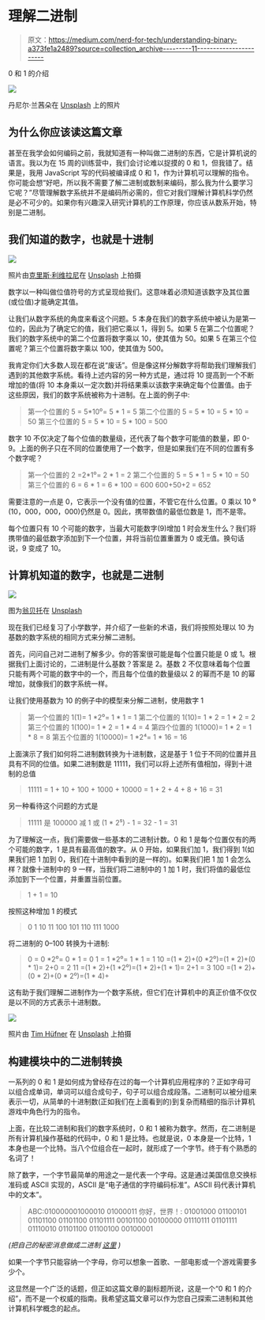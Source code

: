# 理解二进制

> 原文：<https://medium.com/nerd-for-tech/understanding-binary-a373fe1a2489?source=collection_archive---------11----------------------->

0 和 1 的介绍

![](img/c6810399516d3cff5af2d442b012cf92.png)

丹尼尔·兰茜朵在 [Unsplash](https://unsplash.com?utm_source=medium&utm_medium=referral) 上的照片

## 为什么你应该读这篇文章

甚至在我学会如何编码之前，我就知道有一种叫做二进制的东西，它是计算机说的语言。我以为在 15 周的训练营中，我们会讨论难以捉摸的 0 和 1，但我错了。结果是，我用 JavaScript 写的代码被编译成 0 和 1，作为计算机可以理解的指令。你可能会想“好吧，所以我不需要了解二进制或数制来编码，那么我为什么要学习它呢？”尽管理解数字系统并不是编码所必需的，但它对我们理解计算机科学仍然是必不可少的。如果你有兴趣深入研究计算机的工作原理，你应该从数系开始，特别是二进制。

## 我们知道的数字，也就是十进制

![](img/5b8707c9872674723dc203c0458b9871.png)

照片由[克里斯·利维拉尼](https://unsplash.com/@chrisliverani?utm_source=medium&utm_medium=referral)在 [Unsplash](https://unsplash.com?utm_source=medium&utm_medium=referral) 上拍摄

数字以一种叫做位值符号的方式呈现给我们。这意味着必须知道该数字及其位置(或位值)才能确定其值。

让我们从数字系统的角度来看这个问题。5 本身在我们的数字系统中被认为是第一位的，因此为了确定它的值，我们把它乘以 1，得到 5。如果 5 在第二个位置呢？我们的数字系统中的第二个位置将数字乘以 10，使其值为 50。如果 5 在第三个位置呢？第三个位置将数字乘以 100，使其值为 500。

我肯定你们大多数人现在都在说“废话”。但是像这样分解数字将帮助我们理解我们遇到的其他数字系统。看待上述内容的另一种方式是，通过将 10 提高到一个不断增加的值(将 10 本身乘以一定次数)并将结果乘以该数字来确定每个位置值。由于这些原因，我们的数字系统被称为十进制。在上面的例子中:

> 第一个位置的 5 = 5*10⁰= 5 * 1 = 5
> 第二个位置的 5 = 5 * 10 = 5 * 10 = 50
> 第三个位置的 5 = 5 * 10 = 5 * 100 = 500

数字 10 不仅决定了每个位值的数量级，还代表了每个数字可能值的数量，即 0-9。上面的例子只在不同的位置使用了一个数字，但是如果我们在不同的位置有多个数字呢？

> 第一个位置的 2 =2*1⁰= 2 * 1 = 2
> 第二个位置的 5 = 5 * 1 = 5 * 10 = 50
> 第三个位置的 6 = 6 * 1 = 6 * 100 = 600
> 600+50+2 = 652

需要注意的一点是 0，它表示一个没有值的位置，不管它在什么位置。0 乘以 10 ⁰ (10，000，000，000)仍然是 0。因此，携带数值的最低位数是 1，而不是零。

每个位置只有 10 个可能的数字，当最大可能数字(9)增加 1 时会发生什么？我们将携带值的最低数字添加到下一个位置，并将当前位置重置为 0 或无值。换句话说，9 变成了 10。

## 计算机知道的数字，也就是二进制

![](img/4e3ebb0d45521f794a6934b43bf4c7f6.png)

图为[翁贝托](https://unsplash.com/@umby?utm_source=medium&utm_medium=referral)在 [Unsplash](https://unsplash.com?utm_source=medium&utm_medium=referral)

现在我们已经复习了小学数学，并介绍了一些新的术语，我们将按照处理以 10 为基数的数字系统的相同方式来分解二进制。

首先，问问自己对二进制了解多少。你的答案很可能是每个位置只能是 0 或 1。根据我们上面讨论的，二进制是什么基数？答案是 2。基数 2 不仅意味着每个位置只能有两个可能的数字中的一个，而且每个位值的数量级以 2 的幂而不是 10 的幂增加，就像我们的数字系统一样。

让我们使用基数为 10 的例子中的模型来分解二进制，使用数字 1

> 第一个位置的 1(1)= 1 *2⁰= 1 * 1 = 1
> 第二个位置的 1(10)= 1 * 2 = 1 * 2 = 2
> 第三个位置的 1(100)= 1 * 2 = 1 * 4 = 4
> 第四个位置的 1(1000)= 1 * 2 = 1 * 8 = 8
> 第五个位置的 1(10000)= 1 *2⁴= 1 * 16 = 16

上面演示了我们如何将二进制数转换为十进制数，这是基于 1 位于不同的位置并且具有不同的位值。如果二进制数是 11111，我们可以将上述所有值相加，得到十进制的总值

> 11111 = 1 + 10 + 100 + 1000 + 10000 = 1 + 2 + 4 + 8 + 16 = 31

另一种看待这个问题的方式是

> 11111 是 100000 减 1 或
> (1 * 2⁵) - 1 = 32 - 1 = 31

为了理解这一点，我们需要做一些基本的二进制计数。0 和 1 是每个位置仅有的两个可能的数字，1 是具有最高值的数字。从 0 开始，如果我们加 1，我们得到 1(如果我们把 1 加到 0，我们在十进制中看到的是一样的)。如果我们把 1 加 1 会怎么样？就像十进制中的 9 一样，当我们将二进制中的 1 加 1 时，我们将值的最低位添加到下一个位置，并重置当前位置。

> 1 + 1 = 10

按照这种增加 1 的模式

> 0
> 1
> 10
> 11
> 100
> 101
> 110
> 111
> 1000

将二进制的 0–100 转换为十进制:

> 0 = 0 *2⁰= 0 * 1 = 0
> 1 = 1 *2⁰= 1 * 1 = 1
> 10 =(1 * 2)+(0 *2⁰)=(1 * 2)+(0 * 1)= 2+0 = 2
> 11 =(1 * 2)+(1 *2⁰)=(1 * 2)+(1 * 1)= 2+1 = 3
> 100 =(1 * 2)+(0 * 2)+(0 * 2⁰)=(1 * 4)+

这有助于我们理解二进制作为一个数字系统，但它们在计算机中的真正价值不仅仅是以不同的方式表示十进制数。

![](img/7d9ea654a963faacbbdb50c87b247feb.png)

照片由 [Tim Hüfner](https://unsplash.com/@huefnerdesign?utm_source=medium&utm_medium=referral) 在 [Unsplash](https://unsplash.com?utm_source=medium&utm_medium=referral) 上拍摄

## 构建模块中的二进制转换

一系列的 0 和 1 是如何成为曾经存在过的每一个计算机应用程序的？正如字母可以组合成单词，单词可以组合成句子，句子可以组合成段落。二进制可以被分组来表示一切，从简单的十进制数(正如我们在上面看到的)到复杂而精细的指示计算机游戏中角色行为的指令。

上面，在比较二进制和我们的数字系统时，0 和 1 被称为数字。然而，在二进制是所有计算机操作基础的代码中，0 和 1 是比特。也就是说，0 本身是一个比特，1 本身也是一个比特。当八个位组合在一起时，就形成了一个字节。终于有个熟悉的名词了！

除了数字，一个字节最简单的用途之一是代表一个字母。这是通过美国信息交换标准码或 ASCII 实现的，ASCII 是“电子通信的字符编码标准”。ASCII 码代表计算机中的文本”。

> ABC:010000001000010 01000011
> 你好，世界！: 01001000 01100101 01101100 01101100 01101111 00101100 00100000 01110111 01101111 01110010 01101100 01100100 00100001

*(把自己的秘密消息做成二进制* [*这里*](https://www.rapidtables.com/convert/number/ascii-to-binary.html) *)*

如果一个字节只能容纳一个字母，你可以想象一首歌、一部电影或一个游戏需要多少个。

这显然是一个广泛的话题，但正如这篇文章的副标题所说，这是一个“0 和 1 的介绍”，而不是一个权威的指南。我希望这篇文章可以作为您自己探索二进制和其他计算机科学概念的起点。